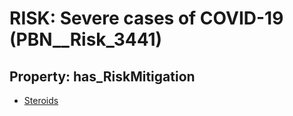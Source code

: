 # RISK: __Severe cases of COVID-19__ (PBN__Risk_3441)

## Property: has_RiskMitigation

* [Steroids](PBN__Mitigation_2398)

